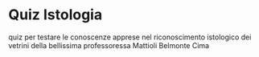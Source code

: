 # Quiz Istologia

quiz per testare le conoscenze apprese nel riconoscimento istologico dei vetrini della bellissima professoressa Mattioli Belmonte Cima
